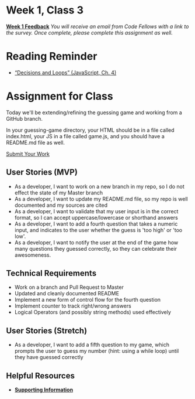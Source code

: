 # Week 1, Class 3
[**Week 1 Feedback**](https://canvas.instructure.com/courses/1015286/modules/items/9246681)
*You will receive an email from Code Fellows with a link to the survey. Once complete, please complete this assignment as well.*

# Reading Reminder
* [“Decisions and Loops” (JavaScript, Ch. 4)](https://canvas.instructure.com/courses/1015286/modules/items/9246680)

# Assignment for Class
Today we'll be extending/refining the guessing game and working from a GitHub branch.

In your guessing-game directory, your HTML should be in a file called index.html, your JS in a file called game.js, and you should have a README.md file as well.

[Submit Your Work](https://canvas.instructure.com/courses/1015286/modules/items/9246682)

## User Stories (MVP)
 - As a developer, I want to work on a new branch in my repo, so I do not effect the state of my Master branch
 - As a developer, I want to update my README.md file, so my repo is well documented and my sources are cited
 - As a developer, I want to validate that my user input is in the correct format, so I can accept uppercase/lowercase or shorthand answers
 - As a developer, I want to add a fourth question that takes a numeric input, and indicates to the user whether the guess is 'too high' or 'too low'.
 - As a developer, I want to notify the user at the end of the game how many questions they guessed correctly, so they can celebrate their awesomeness.

## Technical Requirements
 - Work on a branch and Pull Request to Master
 - Updated and cleanly documented README
 - Implement a new form of control flow for the fourth question
 - Implement counter to track right/wrong answers
 - Logical Operators (and possibly string methods) used effectively

## User Stories (Stretch)
- As a developer, I want to add a fifth question to my game, which prompts the user to guess my number (hint: using a while loop) until they have guessed correctly

## Helpful Resources
- [**Supporting Information**](support.md)
